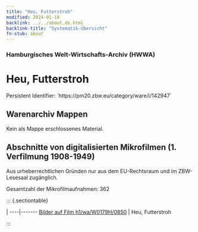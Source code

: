 ```yaml
---
title: "Heu, Futterstroh"
modified: 2024-01-19
backlink: ../../about.de.html
backlink-title: "Systematik-Übersicht"
fn-stub: about
---
```


### Hamburgisches Welt-Wirtschafts-Archiv (HWWA)

# Heu, Futterstroh

<div class="hint">Persistent Identifier: `https://pm20.zbw.eu/category/ware/i/142947`</div>







## Warenarchiv Mappen





Kein als Mappe erschlossenes Material.



<a id="filmsections" />

## Abschnitte von digitalisierten Mikrofilmen (1. Verfilmung 1908-1949)

<p>Aus urheberrechtlichen Gründen nur aus dem EU-Rechtsraum und im ZBW-Lesesaal zugänglich.</p>


<p>Gesamtzahl der Mikrofilmaufnahmen: 362</p>





::: {.sectiontable}

 | 
----|-------
<a class="btn" href="https://pm20.zbw.eu/film/h1/wa/W0179H/0850" rel="nofollow">Bilder auf Film h1/wa/W0179H/0850</a> | Heu, Futterstroh


:::
















